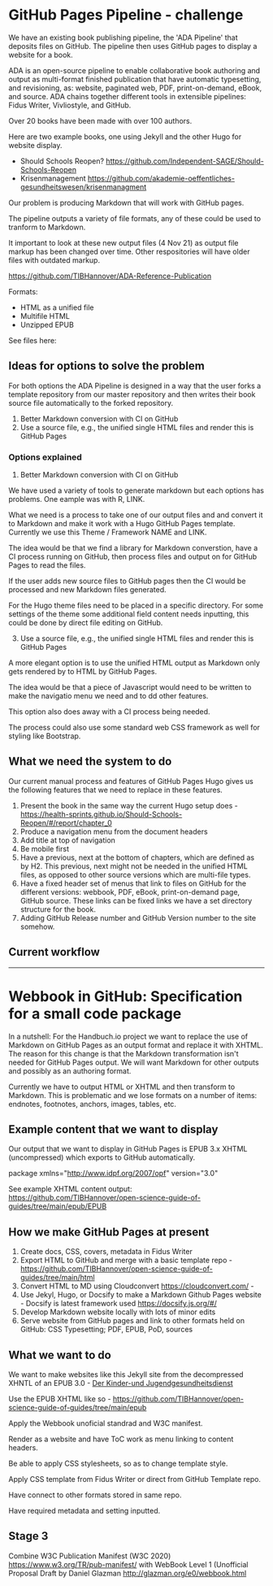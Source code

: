 # GitHub Pages Pipeline - challenge 

We have an existing book publishing pipeline, the 'ADA Pipeline' that deposits files on GitHub. The pipeline then uses GitHub pages to display a website for a book.

ADA is an open-source pipeline to enable collaborative book authoring and output as multi-format finished publication that have automatic typesetting,  and revisioning, as: website, paginated web, PDF, print-on-demand, eBook, and source. ADA chains together different tools in extensible pipelines: Fidus Writer, Vivliostyle, and GitHub.

Over 20 books have been made with over 100 authors.

Here are two example books, one using Jekyll and the other Hugo for website display.

  - Should Schools Reopen? https://github.com/Independent-SAGE/Should-Schools-Reopen
  - Krisenmanagement https://github.com/akademie-oeffentliches-gesundheitswesen/krisenmanagment

Our problem is producing Markdown that will work with GitHub pages.

The pipeline outputs a variety of file formats, any of these could be used to tranform to Markdown.

It important to look at these new output files (4 Nov 21) as output file markup has been changed over time. Other respositories will have older files with outdated markup.

https://github.com/TIBHannover/ADA-Reference-Publication

Formats:

  -  HTML as a unified file
  -  Multifile HTML
  -  Unzipped EPUB

See files here: 

## Ideas for options to solve the problem

For both options the ADA Pipeline is designed in a way that the user forks a template repository from our master repository and then writes their book source file automatically to the forked repository.

  1. Better Markdown conversion with CI on GitHub
  2. Use a source file, e.g., the unified single HTML files and render this is GitHub Pages

### Options explained

1. Better Markdown conversion with CI on GitHub

We have used a variety of tools to generate markdown but each options has problems. One eample was with R, LINK. 

What we need is a process to take one of our output files and and convert it to Markdown and make it work with a Hugo GitHub Pages template. Currently we use this Theme / Framework NAME and LINK.

The idea would be that we find a library for Markdown converstion, have a CI process running on GitHub, then process files and output on for GitHub Pages to read the files.

If the user adds new source files to GitHub pages then the CI would be processed and new Markdown files generated.

For the Hugo theme files need to be placed in a specific directory. For some settings of the theme some additional field content needs inputting, this could be done by direct file editing on GitHub.

3. Use a source file, e.g., the unified single HTML files and render this is GitHub Pages

A more elegant option is to use the unified HTML output as Markdown only gets rendered by to HTML by GitHub Pages.

The idea would be that a piece of Javascript would need to be written to make the navigatio menu we need and to dd other features.

This option also does away with a CI process being needed.

The process could also use some standard web CSS framework as well for styling like Bootstrap.

## What we need the system to do

Our current manual process and features of GitHub Pages Hugo gives us the following features that we need to replace in these features.

  1. Present the book in the same way the current Hugo setup does - https://health-sprints.github.io/Should-Schools-Reopen/#/report/chapter_0
  2. Produce a navigation menu from the document headers
  3. Add title at top of navigation
  4. Be mobile first
  5. Have a previous, next at the bottom of chapters, which are defined as by H2. This previous, next might not be needed in the unified HTML files, as opposed to other source versions which are multi-file types.
  6. Have a fixed header set of menus that link to files on GitHub for the different versions: webbook, PDF, eBook, print-on-demand page, GitHub source. These links can be fixed links we have a set directory structure for the book.
  7. Adding GitHub Release number and GitHub Version number to the site somehow.

## Current workflow




---


# Webbook in GitHub: Specification for a small code package

In a nutshell: For the Handbuch.io project we want to replace the use of Markdown on GitHub Pages as an output format and replace it with XHTML. The reason for this change is that the Markdown transformation isn't needed for GitHub Pages output. We will want Markdown for other outputs and possibly as an authoring format.  

Currently we have to output HTML or XHTML and then transform to Markdown. This is problematic and we lose formats on a number of items: endnotes, footnotes, anchors, images, tables, etc.

## Example content that we want to display

Our output that we want to display in GitHub Pages is EPUB 3.x XHTML (uncompressed) which exports to GitHub automatically.

package xmlns="http://www.idpf.org/2007/opf" version="3.0"

See example XHTML content output: https://github.com/TIBHannover/open-science-guide-of-guides/tree/main/epub/EPUB

## How we make GitHub Pages at present

  1. Create docs, CSS, covers, metadata in Fidus Writer
  2. Export HTML to GitHub and merge with a basic template repo - https://github.com/TIBHannover/open-science-guide-of-guides/tree/main/html
  3. Convert HTML to MD using Cloudconvert https://cloudconvert.com/ - 
  4. Use Jekyl, Hugo, or Docsify to make a Markdown Github Pages website - Docsify is latest framework used https://docsify.js.org/#/
  5. Develop Markdown website locally with lots of minor edits
  6. Serve website from GitHub pages and link to other formats held on GitHub: CSS Typesetting; PDF, EPUB, PoD, sources

## What we want to do

We want to make websites like this Jekyll site from the decompressed XHNTL of an EPUB 3.0 - [Der Kinder-und Jugendgesundheitsdienst](https://akademie-oeffentliches-gesundheitswesen.github.io/KJGD/)

Use the EPUB XHTML like so - https://github.com/TIBHannover/open-science-guide-of-guides/tree/main/epub

Apply the Webbook unoficial standrad and W3C manifest.

Render as a website and have ToC work as menu linking to content headers.

Be able to apply CSS stylesheets, so as to change template style.

Apply CSS template from Fidus Writer or direct from GitHub Template repo.

Have connect to other formats stored in same repo.

Have required metadata and setting inputted.

## Stage 3

Combine W3C Publication Manifest (W3C 2020) https://www.w3.org/TR/pub-manifest/ with WebBook Level 1 (Unofficial Proposal Draft by Daniel Glazman http://glazman.org/e0/webbook.html
